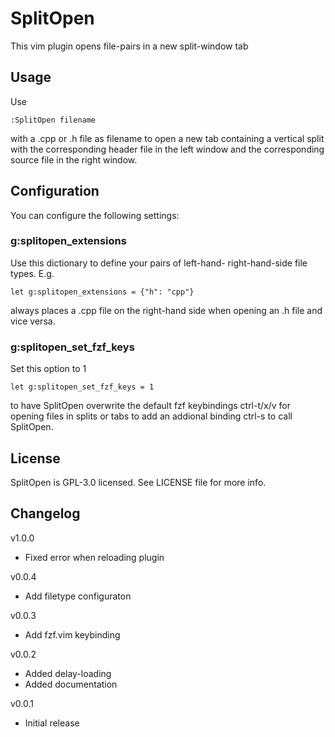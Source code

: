 # SplitOpen

This vim plugin opens file-pairs in a new split-window tab

## Usage

Use 

	:SplitOpen filename 

with a .cpp or .h file as filename to open a new tab containing a vertical split
with the corresponding header file in the left window and the corresponding
source file in the right window.

## Configuration

You can configure the following settings:

### g:splitopen_extensions

Use this dictionary to define your pairs of left-hand- right-hand-side file
types. E.g.

	let g:splitopen_extensions = {"h": "cpp"}

always places a .cpp file on the right-hand side when opening an .h file and
vice versa.

### g:splitopen_set_fzf_keys

Set this option to 1 

	let g:splitopen_set_fzf_keys = 1

to have SplitOpen overwrite the default fzf keybindings ctrl-t/x/v for opening 
files in splits or tabs to add an addional binding ctrl-s to call SplitOpen.

## License

SplitOpen is GPL-3.0 licensed. See LICENSE file for more info.

## Changelog 

v1.0.0
* Fixed error when reloading plugin

v0.0.4
* Add filetype configuraton

v0.0.3
* Add fzf.vim keybinding

v0.0.2
* Added delay-loading
* Added documentation

v0.0.1
* Initial release

